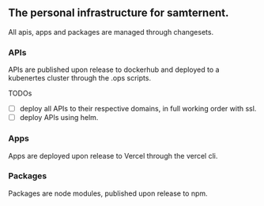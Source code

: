 ## The personal infrastructure for samternent.

All apis, apps and packages are managed through changesets.
### APIs
APIs are published upon release to dockerhub and deployed to a kubenertes cluster through the .ops scripts.

TODOs
- [ ] deploy all APIs to their respective domains, in full working order with ssl.
- [ ] deploy APIs using helm.
### Apps
Apps are deployed upon release to Vercel through the vercel cli.
### Packages
Packages are node modules, published upon release to npm.
